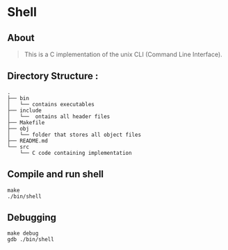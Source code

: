 # Shell

## About

> This is a C implementation of the unix CLI (Command Line Interface).

## Directory Structure :
```
.
├── bin
│   └── contains executables
├── include
│   └──  ontains all header files
├── Makefile
├── obj
│   └── folder that stores all object files
├── README.md
└── src 
    └── C code containing implementation
```

## Compile and run shell

```
make
./bin/shell
```

## Debugging

```
make debug
gdb ./bin/shell
```